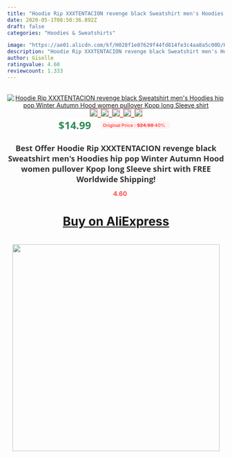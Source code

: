 ```yaml
---
title: "Hoodie Rip XXXTENTACION revenge black Sweatshirt men's Hoodies hip pop Winter Autumn Hood women pullover Kpop long Sleeve shirt"
date: 2020-05-1T08:50:36.892Z
draft: false
categories: "Hoodies & Sweatshirts"

image: "https://ae01.alicdn.com/kf/H028f1e07629f44fd814fe3c4aa8a5c00D/Hoodie-Rip-XXXTENTACION-revenge-black-Sweatshirt-men-s-Hoodies-hip-pop-Winter-Autumn-Hood-women-pullover.jpg"
description: "Hoodie Rip XXXTENTACION revenge black Sweatshirt men's Hoodies hip pop Winter Autumn Hood women pullover Kpop long Sleeve shirt"
author: Giselle
ratingvalue: 4.60
reviewcount: 1.333
---
```

<br>
<div style="text-align: center;">
<a href="https://s.click.aliexpress.com/e/_9iZewZ" target="_blank" rel="nofollow noopener noreferrer"><img alt="Hoodie Rip XXXTENTACION revenge black Sweatshirt men's Hoodies hip pop Winter Autumn Hood women pullover Kpop long Sleeve shirt" class="magnifier-image" src="https://ae01.alicdn.com/kf/H028f1e07629f44fd814fe3c4aa8a5c00D/Hoodie-Rip-XXXTENTACION-revenge-black-Sweatshirt-men-s-Hoodies-hip-pop-Winter-Autumn-Hood-women-pullover.jpg_640x640.jpg">
<br>
<img style="border:1px solid salmon" src="https://ae01.alicdn.com/kf/H028f1e07629f44fd814fe3c4aa8a5c00D/Hoodie-Rip-XXXTENTACION-revenge-black-Sweatshirt-men-s-Hoodies-hip-pop-Winter-Autumn-Hood-women-pullover.jpg_120x120.jpg">&nbsp;&nbsp;<img style="border:1px solid salmon" src="https://ae01.alicdn.com/kf/H5a8a715c51624b1b8dc5d01e29174b36w/Hoodie-Rip-XXXTENTACION-revenge-black-Sweatshirt-men-s-Hoodies-hip-pop-Winter-Autumn-Hood-women-pullover.jpg_120x120.jpg">&nbsp;&nbsp;<img style="border:1px solid salmon" src="https://ae01.alicdn.com/kf/H8b780c75f3a34c90ba503f791ebfa191f/Hoodie-Rip-XXXTENTACION-revenge-black-Sweatshirt-men-s-Hoodies-hip-pop-Winter-Autumn-Hood-women-pullover.jpg_120x120.jpg">&nbsp;&nbsp;<img style="border:1px solid salmon" src="https://ae01.alicdn.com/kf/H40bff37b27c74cbdaefd2f4697b87816R/Hoodie-Rip-XXXTENTACION-revenge-black-Sweatshirt-men-s-Hoodies-hip-pop-Winter-Autumn-Hood-women-pullover.jpg_120x120.jpg">&nbsp;&nbsp;<img style="border:1px solid salmon" src="https://ae01.alicdn.com/kf/H36909b3ab0bd4cbc89251c9c94cfb174Q/Hoodie-Rip-XXXTENTACION-revenge-black-Sweatshirt-men-s-Hoodies-hip-pop-Winter-Autumn-Hood-women-pullover.jpg_120x120.jpg"></a></div><br0>
<div style="text-align: center;"><span style="background-color: white; border: 0px; box-sizing: border-box; color: seagreen; display: inline-block; font-family: &quot;open sans&quot; , &quot;arial&quot; , &quot;helvetica&quot; , sans-serif , &quot;heiti&quot;; font-size: 24px; font-stretch: inherit; font-weight: 700; line-height: inherit; margin: 0px 10px 0px 0px; padding: 0px; vertical-align: middle;">$14.99 </span>
<span style="background: rgb(255 , 241 , 241); border-radius: 3px; border: 0px; box-sizing: border-box; color: #ff4747; display: inline-block; font-family: inherit; font-size: 12px; font-stretch: inherit; font-style: inherit; font-variant: inherit; font-weight: 600; line-height: inherit; margin: 0px; padding: 2px 5px; transform: scale(0.9); vertical-align: middle;">Original Price : <b style="text-decoration: line-through;">$24.98 </b> 40%&nbsp;&nbsp;</span></div>
<h1 style="color: #333333; display: inline-block; font-family: &quot;open sans&quot; , &quot;arial&quot; , &quot;helvetica&quot; , sans-serif , &quot;heiti&quot;; font-size: 18px; font-stretch: inherit; font-weight: 700; text-align: center;">Best Offer Hoodie Rip XXXTENTACION revenge black Sweatshirt men's Hoodies hip pop Winter Autumn Hood women pullover Kpop long Sleeve shirt with FREE Worldwide Shipping!</h1>
<div style="color: #ff4747; text-align: center;">
<img src="https://4.bp.blogspot.com/-M0ZcTcb-5uY/XleCXlxnR4I/AAAAAAAAAEc/OrjgMkXV1oMQFaCRZj5HQwOCBcu3w1FegCPcBGAYYCw/s1600/star.png" style="height: 15px;">&nbsp;<b>4.60</b></div>
<div class="button_cont" align="center"><a class="buynow_a" href="https://s.click.aliexpress.com/e/_9iZewZ" target="_blank" rel="nofollow noopener noreferrer"><H1>Buy on AliExpress</H1></a></div><br>
<div class="separator" style="clear: both; text-align: center;">
<img src="https://lh3.googleusercontent.com/-pTy5HemUv9M/XlePHvY0dAI/AAAAAAAAAE4/0nX5iRUoIWY8eMW9Dpxeirr157OZliDIgCLcBGAsYHQ/s1600/badge.gif" width="480">
</div>
